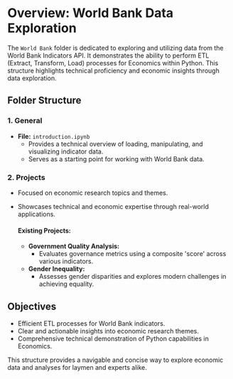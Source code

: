# Overview: World Bank Data Exploration

The `World Bank` folder is dedicated to exploring and utilizing data from the World Bank Indicators API. It demonstrates the ability to perform ETL (Extract, Transform, Load) processes for Economics within Python. This structure highlights technical proficiency and economic insights through data exploration.

## Folder Structure

### 1. **General**
   - **File:** `introduction.ipynb`
     - Provides a technical overview of loading, manipulating, and visualizing indicator data.
     - Serves as a starting point for working with World Bank data.

### 2. **Projects**
   - Focused on economic research topics and themes.
   - Showcases technical and economic expertise through real-world applications.
   
     #### Existing Projects:
     - **Government Quality Analysis:**
       - Evaluates governance metrics using a composite 'score' across various indicators.
     - **Gender Inequality:**
       - Assesses gender disparities and explores modern challenges in achieving equality.

## Objectives
- Efficient ETL processes for World Bank indicators.
- Clear and actionable insights into economic research themes.
- Comprehensive technical demonstration of Python capabilities in Economics.

This structure provides a navigable and concise way to explore economic data and analyses for laymen and experts alike.
